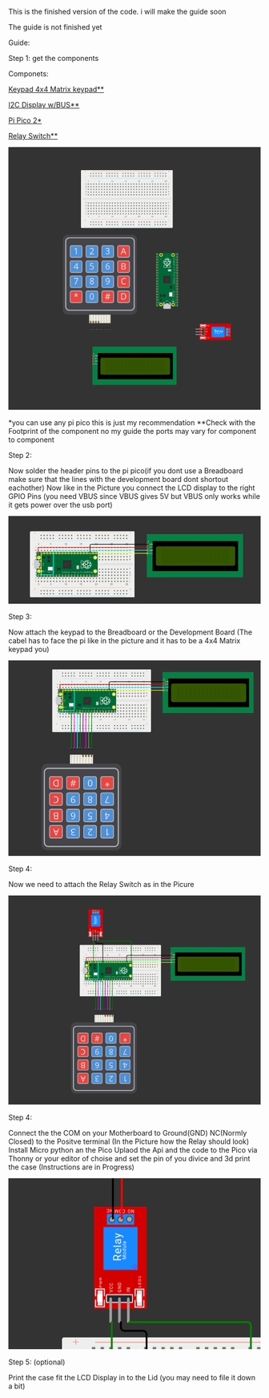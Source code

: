 This is the finished version of the code. i will make the guide soon 


The guide is not finished yet

Guide:

Step 1: get the components 

Componets:

[Keypad 4x4 Matrix keypad**](https://www.amazon.de/AZDelivery-4x4-Matrix-Keypad-Tastatur/dp/B07D2FGQL4/ref=asc_df_B07D2FGQL4?mcid=d83246c06e88361b93eb7afb184e75bb&th=1&tag=googshopde-21&linkCode=df0&hvadid=696949000519&hvpos=&hvnetw=g&hvrand=14275680819693228858&hvpone=&hvptwo=&hvqmt=&hvdev=c&hvdvcmdl=&hvlocint=&hvlocphy=9042612&hvtargid=pla-835673982138&gad_source=1)

[I2C Display w/BUS**](https://www.amazon.de/AZDelivery-HD44780-Display-Zeichen-Schnittstelle/dp/B07V5K3ZVB/ref=sr_1_11?dib=eyJ2IjoiMSJ9.GSoynZq7OeAxuzqXqv4mFcrimB-RUqHUzUxbwn4uvYyUbCxbfDJv7AmTfhOiLj4tZgTP2cuf2tMp3zO8PiCHS1kEGQkRRZ7BdUEmEtDXlKku4EPgSsz79oyYBPoK4kVOFAMoFkxZDW7AaQ1L0y663QXK8CqTueGcPjj_RmShviAWxiAW3b1CJX8_LRUrqE0mJdXKevEqygwwynNR_x6yjIQut2Vw5nL_otEYrBQnk-I.W2OcuVHYjOiQrrL2PSCWePTMwS9qclDP6J4j-2Hxvnc&dib_tag=se&keywords=i2c%2Bdisplay&qid=1742495789&sr=8-11&th=1)

[Pi Pico 2*](https://www.amazon.de/Raspberry-Pi-Pico-RP2350-Mikrocontroller-Board/dp/B0DCKH85WR/ref=pd_day0fbt_d_sccl_2/260-9114744-0127210?pd_rd_w=hNDLZ&content-id=amzn1.sym.26fcca23-0cba-4d9b-ac73-10c54a86711c&pf_rd_p=26fcca23-0cba-4d9b-ac73-10c54a86711c&pf_rd_r=8YFE93XNGNZZ51GDQB0J&pd_rd_wg=dcf2n&pd_rd_r=3b0f1377-e4b8-4d80-a55f-f947ed7592c3&pd_rd_i=B0DCKH85WR&psc=1)

[Relay Switch**](https://de.aliexpress.com/item/1005002983784189.html?spm=a2g0o.productlist.main.17.5d24k6Yck6YcWP&algo_pvid=1161b2e7-fc17-4213-ad37-dc15b35de56d&algo_exp_id=1161b2e7-fc17-4213-ad37-dc15b35de56d-8&pdp_ext_f=%7B%22order%22%3A%222496%22%2C%22eval%22%3A%221%22%7D&pdp_npi=4%40dis%21EUR%211.15%210.99%21%21%218.88%217.65%21%40210390b817424963883272299e4ac2%2112000023061930640%21sea%21DE%210%21ABX&curPageLogUid=bkghhblmREkx&utparam-url=scene%3Asearch%7Cquery_from%3A)









![alt text](Pics/image.png)


*you can use any pi pico this is just my recommendation
**Check with the Footprint of the component no my guide the ports may vary for component to component


Step 2: 

Now solder the header pins to the pi pico(if you dont use a Breadboard make sure that the lines with the development board dont shortout eachother)
Now like in the Picture you connect the LCD display to the right GPIO Pins (you need VBUS since VBUS gives 5V but VBUS only works while it gets power over the usb port)



![alt text](Pics/image-1.png)

Step 3:

Now attach the keypad to the Breadboard or the Development Board (The cabel has to face the pi like in the picture and it has to be a 4x4 Matrix keypad you)

![alt text](Pics/image-2.png)

Step 4:

Now we need to attach the Relay Switch as in the Picure

![alt text](Pics/image-3.png)

Step 4:

Connect the the COM on your Motherboard to Ground(GND) NC(Normly Closed) to the Positve terminal (In the Picture how the Relay should look)
Install Micro python an the Pico 
Uplaod the Api and the code to the Pico via Thonny or your editor of choise and set the pin of you divice and 3d print the case (Instructions are in Progress)

![alt text](Pics/image-4.png)

Step 5: (optional)

Print the case fit the LCD Display in to the Lid (you may need to file it down a bit)  